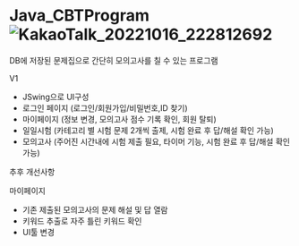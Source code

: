 # Java_CBTProgram![KakaoTalk_20221016_222812692](https://user-images.githubusercontent.com/115934563/196039441-ca8c32d5-8155-4b4c-b5e5-6db4c6e19c00.jpg)
DB에 저장된 문제집으로 간단히 모의고사를 칠 수 있는 프로그램

V1
- JSwing으로 UI구성
- 로그인 페이지 (로그인/회원가입/비밀번호,ID 찾기)
- 마이페이지 (정보 변경, 모의고사 점수 기록 확인, 회원 탈퇴)
- 일일시험 (카테고리 별 시험 문제 2개씩 출제, 시험 완료 후 답/해설 확인 가능)
- 모의고사 (주어진 시간내에 시험 제출 필요, 타이머 기능, 시험 완료 후 답/해설 확인 가능)

추후 개선사항

마이페이지
- 기존 제출된 모의고사의 문제 해설 및 답 열람
- 키워드 추출로 자주 틀린 키워드 확인
- UI툴 변경
